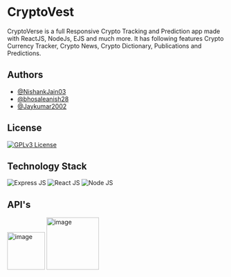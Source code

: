 # CryptoVest

CryptoVerse is a full Responsive Crypto Tracking and Prediction app made with ReactJS, NodeJs, EJS and much more. It has following features Crypto Currency Tracker, Crypto News, Crypto Dictionary, Publications and Predictions.



## Authors

- [@NishankJain03](https://github.com/NishankJain03)
- [@bhosaleanish28](https://github.com/bhosaleanish28)
- [@Jaykumar2002](https://github.com/Jaykumar2002)


## License


[![GPLv3 License](https://img.shields.io/badge/License-GPL%20v3-yellow.svg)](https://opensource.org/licenses/)


## Technology Stack


![Express JS](	https://img.shields.io/badge/Express.js-000000?style=for-the-badge&logo=express&logoColor=white)   ![React JS](https://img.shields.io/badge/React-20232A?style=for-the-badge&logo=react&logoColor=61DAFB)   ![Node JS](https://img.shields.io/badge/Node.js-339933?style=for-the-badge&logo=nodedotjs&logoColor=white)


## API's 

<img width="87" alt="image" src="https://user-images.githubusercontent.com/93381397/198120508-0bed8eda-b677-498a-ad73-17513704b4d8.png"> <img width="121" alt="image" src="https://user-images.githubusercontent.com/93381397/198120527-959c0cd7-eff1-4e0e-a9ac-bc80c9e646bd.png">

